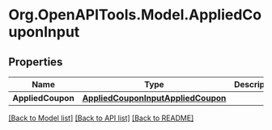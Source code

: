 # Org.OpenAPITools.Model.AppliedCouponInput

## Properties

Name | Type | Description | Notes
------------ | ------------- | ------------- | -------------
**AppliedCoupon** | [**AppliedCouponInputAppliedCoupon**](AppliedCouponInputAppliedCoupon.md) |  | 

[[Back to Model list]](../README.md#documentation-for-models) [[Back to API list]](../README.md#documentation-for-api-endpoints) [[Back to README]](../README.md)

